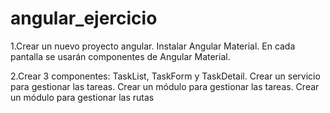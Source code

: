 # angular_ejercicio

1.Crear un nuevo proyecto angular.
Instalar Angular Material.
En cada pantalla se usarán componentes de Angular Material.

2.Crear 3 componentes: TaskList, TaskForm y TaskDetail.
Crear un servicio para gestionar las tareas.
Crear un módulo para gestionar las tareas.
Crear un módulo para gestionar las rutas
